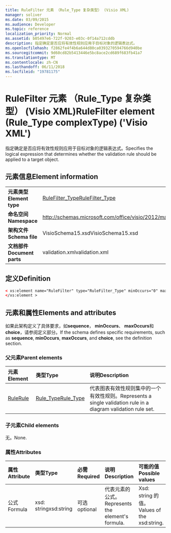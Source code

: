 ```yaml
---
title: RuleFilter 元素 （Rule_Type 复杂类型） (Visio XML)
manager: soliver
ms.date: 03/09/2015
ms.audience: Developer
ms.topic: reference
localization_priority: Normal
ms.assetid: b05497e6-722f-9203-e03c-0f14a712cddb
description: 指定确定是否应将有效性规则应用于目标对象的逻辑表达式。
ms.openlocfilehash: f2862fe4f4b6a644d80ca0393270594766d940be
ms.sourcegitcommit: 9d60cd82b5413446e5bc8ace2cd689f683fb41a7
ms.translationtype: MT
ms.contentlocale: zh-CN
ms.lasthandoff: 06/11/2018
ms.locfileid: "19781175"
---
```

# <a name="rulefilter-element-ruletype-complextype-visio-xml"></a><span data-ttu-id="263d7-103">RuleFilter 元素 （Rule_Type 复杂类型） (Visio XML)</span><span class="sxs-lookup"><span data-stu-id="263d7-103">RuleFilter element (Rule_Type complexType) ('Visio XML')</span></span>

<span data-ttu-id="263d7-104">指定确定是否应将有效性规则应用于目标对象的逻辑表达式。</span><span class="sxs-lookup"><span data-stu-id="263d7-104">Specifies the logical expression that determines whether the validation rule should be applied to a target object.</span></span>
  
## <a name="element-information"></a><span data-ttu-id="263d7-105">元素信息</span><span class="sxs-lookup"><span data-stu-id="263d7-105">Element information</span></span>

|||
|:-----|:-----|
|<span data-ttu-id="263d7-106">**元素类型**</span><span class="sxs-lookup"><span data-stu-id="263d7-106">**Element type**</span></span> <br/> |[<span data-ttu-id="263d7-107">RuleFilter_Type</span><span class="sxs-lookup"><span data-stu-id="263d7-107">RuleFilter_Type</span></span>](rulefilter_type-complextypevisio-xml.md) <br/> |
|<span data-ttu-id="263d7-108">**命名空间**</span><span class="sxs-lookup"><span data-stu-id="263d7-108">**Namespace**</span></span> <br/> |http://schemas.microsoft.com/office/visio/2012/main  <br/> |
|<span data-ttu-id="263d7-109">**架构文件**</span><span class="sxs-lookup"><span data-stu-id="263d7-109">**Schema file**</span></span> <br/> |<span data-ttu-id="263d7-110">VisioSchema15.xsd</span><span class="sxs-lookup"><span data-stu-id="263d7-110">VisioSchema15.xsd</span></span>  <br/> |
|<span data-ttu-id="263d7-111">**文档部件**</span><span class="sxs-lookup"><span data-stu-id="263d7-111">**Document parts**</span></span> <br/> |<span data-ttu-id="263d7-112">validation.xml</span><span class="sxs-lookup"><span data-stu-id="263d7-112">validation.xml</span></span>  <br/> |
   
## <a name="definition"></a><span data-ttu-id="263d7-113">定义</span><span class="sxs-lookup"><span data-stu-id="263d7-113">Definition</span></span>

```XML
< xs:element name="RuleFilter" type="RuleFilter_Type" minOccurs="0" maxOccurs="1" >
</xs:element >
```

## <a name="elements-and-attributes"></a><span data-ttu-id="263d7-114">元素和属性</span><span class="sxs-lookup"><span data-stu-id="263d7-114">Elements and attributes</span></span>

<span data-ttu-id="263d7-115">如果此架构定义了具体要求，如**sequence**， **minOccurs**、 **maxOccurs**和**choice**，请参阅定义部分。</span><span class="sxs-lookup"><span data-stu-id="263d7-115">If the schema defines specific requirements, such as **sequence**, **minOccurs**, **maxOccurs**, and **choice**, see the definition section.</span></span> 
  
### <a name="parent-elements"></a><span data-ttu-id="263d7-116">父元素</span><span class="sxs-lookup"><span data-stu-id="263d7-116">Parent elements</span></span>

|<span data-ttu-id="263d7-117">**元素**</span><span class="sxs-lookup"><span data-stu-id="263d7-117">**Element**</span></span>|<span data-ttu-id="263d7-118">**类型**</span><span class="sxs-lookup"><span data-stu-id="263d7-118">**Type**</span></span>|<span data-ttu-id="263d7-119">**说明**</span><span class="sxs-lookup"><span data-stu-id="263d7-119">**Description**</span></span>|
|:-----|:-----|:-----|
|[<span data-ttu-id="263d7-120">Rule</span><span class="sxs-lookup"><span data-stu-id="263d7-120">Rule</span></span>](rule-element-ruleset_type-complextypevisio-xml.md) <br/> |[<span data-ttu-id="263d7-121">Rule_Type</span><span class="sxs-lookup"><span data-stu-id="263d7-121">Rule_Type</span></span>](rule_type-complextypevisio-xml.md) <br/> |<span data-ttu-id="263d7-122">代表图表有效性规则集中的一个有效性规则。</span><span class="sxs-lookup"><span data-stu-id="263d7-122">Represents a single validation rule in a diagram validation rule set.</span></span>  <br/> |
   
### <a name="child-elements"></a><span data-ttu-id="263d7-123">子元素</span><span class="sxs-lookup"><span data-stu-id="263d7-123">Child elements</span></span>

<span data-ttu-id="263d7-124">无。</span><span class="sxs-lookup"><span data-stu-id="263d7-124">None.</span></span>
  
### <a name="attributes"></a><span data-ttu-id="263d7-125">属性</span><span class="sxs-lookup"><span data-stu-id="263d7-125">Attributes</span></span>

|<span data-ttu-id="263d7-126">**属性**</span><span class="sxs-lookup"><span data-stu-id="263d7-126">**Attribute**</span></span>|<span data-ttu-id="263d7-127">**类型**</span><span class="sxs-lookup"><span data-stu-id="263d7-127">**Type**</span></span>|<span data-ttu-id="263d7-128">**必需**</span><span class="sxs-lookup"><span data-stu-id="263d7-128">**Required**</span></span>|<span data-ttu-id="263d7-129">**说明**</span><span class="sxs-lookup"><span data-stu-id="263d7-129">**Description**</span></span>|<span data-ttu-id="263d7-130">**可能的值**</span><span class="sxs-lookup"><span data-stu-id="263d7-130">**Possible values**</span></span>|
|:-----|:-----|:-----|:-----|:-----|
|<span data-ttu-id="263d7-131">公式</span><span class="sxs-lookup"><span data-stu-id="263d7-131">Formula</span></span>  <br/> |<span data-ttu-id="263d7-132">xsd: string</span><span class="sxs-lookup"><span data-stu-id="263d7-132">xsd:string</span></span>  <br/> |<span data-ttu-id="263d7-133">可选</span><span class="sxs-lookup"><span data-stu-id="263d7-133">optional</span></span>  <br/> |<span data-ttu-id="263d7-134">代表元素的公式。</span><span class="sxs-lookup"><span data-stu-id="263d7-134">Represents the element's formula.</span></span>  <br/> |<span data-ttu-id="263d7-135">Xsd: string 的值。</span><span class="sxs-lookup"><span data-stu-id="263d7-135">Values of the xsd:string.</span></span>  <br/> |
   

